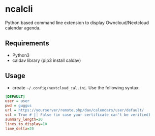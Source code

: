 # ncalcli

Python based command line extension to display Owncloud/Nextcloud calendar agenda.

## Requirements

- Python3
- caldav library (pip3 install caldav)

## Usage

- create `~/.config/nextcloud_cal.ini`. Use the following syntax:

```ini
[DEFAULT]
user = user
pwd = guggus
url = https://yourserver/remote.php/dav/calendars/user/default/
ssl = True # || False (in case your certificate can't be verified)
summary_length=20
lines_to_display=10
time_delta=20
```

